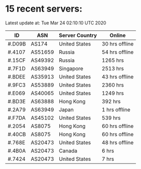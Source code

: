 # 15 recent servers:

Latest update at: Tue Mar 24 02:10:10 UTC 2020

| ID | ASN | Server Country | Online |
| -- | --- | -------------- | ------ |
| #.D09B | AS174 | United States | 30 hrs offline |
| #.4107 | AS51659 | Russia | 54 hrs offline |
| #.15CF | AS49392 | Russia | 1265 hrs |
| #.7F1D | AS63949 | Singapore | 2513 hrs |
| #.BDEE | AS35913 | United States | 43 hrs offline |
| #.9FC3 | AS53889 | United States | 2360 hrs |
| #.E069 | AS40065 | United States | 1249 hrs |
| #.BD3E | AS63888 | Hong Kong | 392 hrs |
| #.2A79 | AS63949 | Japan | 1 hrs offline |
| #.F7DA | AS45102 | United States | 539 hrs |
| #.2054 | AS8075 | Hong Kong | 60 hrs offline |
| #.40CB | AS8075 | Hong Kong | 60 hrs offline |
| #.768E | AS20473 | United States | 48 hrs offline |
| #.4B0A | AS20473 | Canada | 6 hrs |
| #.7424 | AS20473 | United States | 7 hrs |


